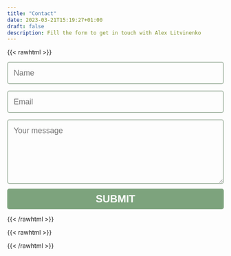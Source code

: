 ```yaml
---
title: "Contact"
date: 2023-03-21T15:19:27+01:00
draft: false
description: Fill the form to get in touch with Alex Litvinenko
---
```


{{< rawhtml >}}
<style>
.feedback-input {
  /*color:white;*/
  font-family: Helvetica, Arial, sans-serif;
  font-weight:500;
  font-size: 18px;
  border-radius: 5px;
  line-height: 22px;
  background-color: transparent;
  border:2px solid #abbbab;
  transition: all 0.3s;
  padding: 13px;
  margin-bottom: 15px;
  width:100%;
  box-sizing: border-box;
  outline:0;
}

.feedback-input:focus { border:2px solid #aadbaa; }

textarea {
  height: 150px;
  line-height: 150%;
  resize:vertical;
}

[type="submit"] {
  /*font-family: 'Montserrat', Arial, Helvetica, sans-serif;*/
  width: 100%;
  background:#7da37d;
  border-radius:5px;
  border:0;
  cursor:pointer;
  color:white;
  font-size:24px;
  padding-top:10px;
  padding-bottom:10px;
  transition: all 0.3s;
  margin-top:-4px;
  font-weight:700;
}
[type="submit"]:hover { background:#7db37d; }

</style>

<form action="https://usebasin.com/f/0ee280a1849d" method="POST" id="contact_form">      
  <input name="name" type="text" class="feedback-input" placeholder="Name" required />
  <input name="email" type="email" class="feedback-input" placeholder="Email" required />
  <textarea name="message" class="feedback-input" placeholder="Your message" required></textarea>
  <input type="submit" value="SUBMIT"/>
</form>

<div class="notice info" style="display:none" id="contact_form_success">
  <div class="notice-title">
    <i class="fa fa-exclamation-circle" aria-hidden="true"></i>Success
  </div>
  <div class="notice-content">Thanks for your message! I will read it and respond to it asap.</div>
</div>
{{< /rawhtml >}}

{{< rawhtml >}}
<div class="notice error" style="display:none" id="contact_form_error">
  <div class="notice-title">
    <i class="fa fa-times-circle" aria-hidden="true"></i>Error
  </div>
  <div class="notice-content">Something went wrong.</div>
</div>

<script>
var form = document.getElementById("contact_form");

form.onsubmit = function(event) {
    event.preventDefault();

    var formData = new FormData(form);
    var xhr = new XMLHttpRequest();
    xhr.open("POST", form.action, true);
    xhr.send(formData);
    xhr.onload = function(e) {
        var response = JSON.parse(xhr.response);
        if (xhr.status === 200) {
            form.innerHTML = '<h2>Thanks for your message!</h2>';
        } else {
            document.getElementById("contact_form_error").style.display = '';
        }
    };
};

</script>

{{< /rawhtml >}}
